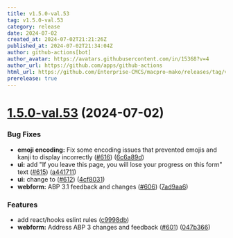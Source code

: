 ```yaml
---
title: v1.5.0-val.53
tag: v1.5.0-val.53
category: release
date: 2024-07-02
created_at: 2024-07-02T21:21:26Z
published_at: 2024-07-02T21:34:04Z
author: github-actions[bot]
author_avatar: https://avatars.githubusercontent.com/in/15368?v=4
author_url: https://github.com/apps/github-actions
html_url: https://github.com/Enterprise-CMCS/macpro-mako/releases/tag/v1.5.0-val.53
prerelease: true
---
```


# [1.5.0-val.53](https://github.com/Enterprise-CMCS/macpro-mako/compare/v1.5.0-val.52...v1.5.0-val.53) (2024-07-02)


### Bug Fixes

* **emoji encoding:**  Fix some encoding issues that prevented emojis and kanji to display incorrectly ([#616](https://github.com/Enterprise-CMCS/macpro-mako/issues/616)) ([6c6a89d](https://github.com/Enterprise-CMCS/macpro-mako/commit/6c6a89d4a01ab2789b2897aa4412b4178c568477))
* **ui:** add "If you leave this page, you will lose your progress on this form" text ([#615](https://github.com/Enterprise-CMCS/macpro-mako/issues/615)) ([a441711](https://github.com/Enterprise-CMCS/macpro-mako/commit/a4417113fed0785779481c4f4fcc0b6ea0e024d3))
* **ui:** change  to  ([#612](https://github.com/Enterprise-CMCS/macpro-mako/issues/612)) ([4cf8031](https://github.com/Enterprise-CMCS/macpro-mako/commit/4cf80314197bb3535efb12af20ab434adeaa1298))
* **webform:** ABP 3.1 feedback and changes ([#606](https://github.com/Enterprise-CMCS/macpro-mako/issues/606)) ([7ad9aa6](https://github.com/Enterprise-CMCS/macpro-mako/commit/7ad9aa6bb9dd15cb37a31d7d8c10e2b63b78a211))


### Features

* add react/hooks eslint rules ([c9998db](https://github.com/Enterprise-CMCS/macpro-mako/commit/c9998db51b58c8dd2bd6c3c6e8682acb23199aad))
* **webform:** Address ABP 3 changes and feedback ([#601](https://github.com/Enterprise-CMCS/macpro-mako/issues/601)) ([047b366](https://github.com/Enterprise-CMCS/macpro-mako/commit/047b366413f6c98bc9369dee93fb0b0ed7b8058e))




